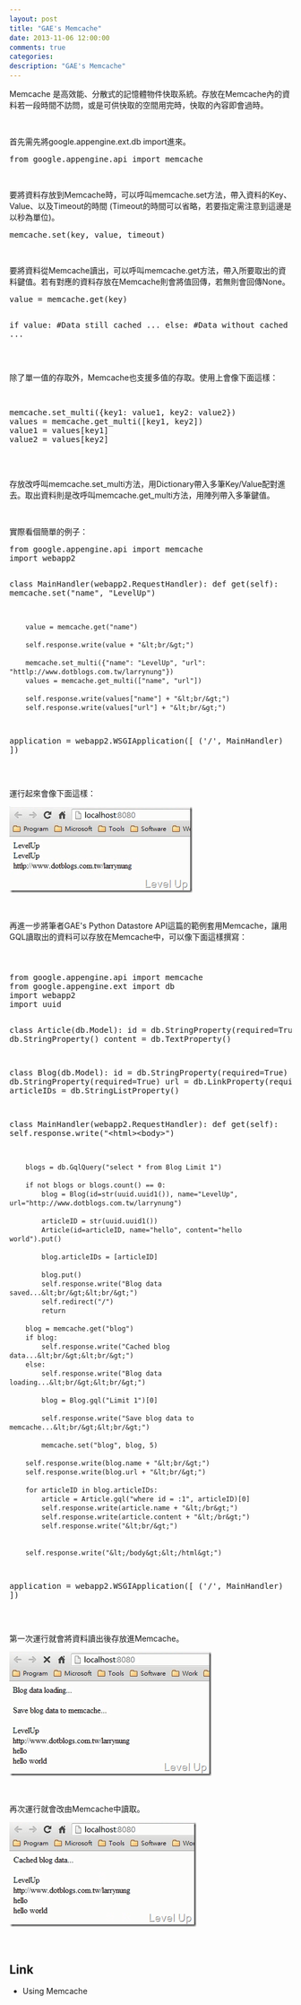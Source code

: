 ```yaml
---
layout: post
title: "GAE's Memcache"
date: 2013-11-06 12:00:00
comments: true
categories: 
description: "GAE's Memcache"
---
```

<p>
	Memcache 是高效能、分散式的記憶體物件快取系統。存放在Memcache內的資料若一段時間不訪問，或是可供快取的空間用完時，快取的內容即會過時。</p>
<p>
	 </p>
<p>
	首先需先將google.appengine.ext.db import進來。</p>
<div class="wlWriterSmartContent" id="scid:812469c5-0cb0-4c63-8c15-c81123a09de7:0901961e-28f5-4d60-b587-a533a8516416" style="float: none; padding-bottom: 0px; padding-top: 0px; padding-left: 0px; margin: 0px; display: inline; padding-right: 0px">
	<pre class="py" name="code">
from google.appengine.api import memcache</pre>
</div>
<p>
	 </p>
<p>
	要將資料存放到Memcache時，可以呼叫memcache.set方法，帶入資料的Key、Value、以及Timeout的時間 (Timeout的時間可以省略，若要指定需注意到這邊是以秒為單位)。</p>
<div class="wlWriterSmartContent" id="scid:812469c5-0cb0-4c63-8c15-c81123a09de7:6b914f9b-197b-43d3-b733-f10e32f8665a" style="float: none; padding-bottom: 0px; padding-top: 0px; padding-left: 0px; margin: 0px; display: inline; padding-right: 0px">
	<pre class="py" name="code">
memcache.set(key, value, timeout)</pre>
</div>
<p>
	 </p>
<p>
	要將資料從Memcache讀出，可以呼叫memcache.get方法，帶入所要取出的資料鍵值。若有對應的資料存放在Memcache則會將值回傳，若無則會回傳None。</p>
<div class="wlWriterSmartContent" id="scid:812469c5-0cb0-4c63-8c15-c81123a09de7:33e493ee-71a3-4d2c-ab1b-2b01387eea6b" style="float: none; padding-bottom: 0px; padding-top: 0px; padding-left: 0px; margin: 0px; display: inline; padding-right: 0px">
	<pre class="py" name="code">
value = memcache.get(key)

if value:
	#Data still cached
	...
else:
	#Data without cached
	...</pre>
</div>
<p>
	 </p>
<p>
	除了單一值的存取外，Memcache也支援多值的存取。使用上會像下面這樣：</p>
<p>
	 </p>
<div class="wlWriterSmartContent" id="scid:812469c5-0cb0-4c63-8c15-c81123a09de7:7d31a0cb-9475-4e11-b412-4f303f922e3c" style="float: none; padding-bottom: 0px; padding-top: 0px; padding-left: 0px; margin: 0px; display: inline; padding-right: 0px">
	<pre class="py" name="code">
memcache.set_multi({key1: value1, key2: value2})
values = memcache.get_multi([key1, key2])
value1 = values[key1]
value2 = values[key2]

</pre>
</div>
<p>
	 </p>
<p>
	存放改呼叫memcache.set_multi方法，用Dictionary帶入多筆Key/Value配對進去。取出資料則是改呼叫memcache.get_multi方法，用陣列帶入多筆鍵值。</p>
<p>
	 </p>
<p>
	實際看個簡單的例子：</p>
<div class="wlWriterSmartContent" id="scid:812469c5-0cb0-4c63-8c15-c81123a09de7:9f2e1881-c85a-4895-a4d0-24734b53d31e" style="float: none; padding-bottom: 0px; padding-top: 0px; padding-left: 0px; margin: 0px; display: inline; padding-right: 0px">
	<pre class="py" name="code">
from google.appengine.api import memcache
import webapp2

class MainHandler(webapp2.RequestHandler):
    def get(self):
        memcache.set("name", "LevelUp")

        value = memcache.get("name")

        self.response.write(value + "&lt;br/&gt;")

        memcache.set_multi({"name": "LevelUp", "url": "httlp://www.dotblogs.com.tw/larrynung"})
        values = memcache.get_multi(["name", "url"])

        self.response.write(values["name"] + "&lt;br/&gt;")
        self.response.write(values["url"] + "&lt;br/&gt;")

application = webapp2.WSGIApplication([
	('/', MainHandler)
	])</pre>
</div>
<p>
	 </p>
<p>
	運行起來會像下面這樣：</p>
<p>
	<img alt="image" border="0" height="154" src="\images\posts\b44bf398-1a34-41e6-b71a-dcf59ccaa63f\image_thumb.png" style="border-top: 0px; border-right: 0px; border-bottom: 0px; border-left: 0px" width="327" /></p>
<p>
	 </p>
<p>
	再進一步將筆者GAE's Python Datastore API這篇的範例套用Memcache，讓用GQL讀取出的資料可以存放在Memcache中，可以像下面這樣撰寫：</p>
<h4>
	 </h4>
<div class="wlWriterSmartContent" id="scid:812469c5-0cb0-4c63-8c15-c81123a09de7:c45d7ea1-87f2-4c17-8f66-e0a675f5000b" style="float: none; padding-bottom: 0px; padding-top: 0px; padding-left: 0px; margin: 0px; display: inline; padding-right: 0px">
	<pre class="py" name="code">
from google.appengine.api import memcache
from google.appengine.ext import db
import webapp2
import uuid

class Article(db.Model):
    id = db.StringProperty(required=True)
    name = db.StringProperty()
    content = db.TextProperty()

class Blog(db.Model):
    id = db.StringProperty(required=True)
    name = db.StringProperty(required=True)
    url = db.LinkProperty(required=True)
    articleIDs = db.StringListProperty()

class MainHandler(webapp2.RequestHandler):
    def get(self):
        self.response.write("&lt;html&gt;&lt;body&gt;")

        blogs = db.GqlQuery("select * from Blog Limit 1")

        if not blogs or blogs.count() == 0:
            blog = Blog(id=str(uuid.uuid1()), name="LevelUp", url="http://www.dotblogs.com.tw/larrynung")

            articleID = str(uuid.uuid1())
            Article(id=articleID, name="hello", content="hello world").put()

            blog.articleIDs = [articleID]

            blog.put()
            self.response.write("Blog data saved...&lt;br/&gt;&lt;br/&gt;")
            self.redirect("/")
            return
        
        blog = memcache.get("blog")
        if blog:
            self.response.write("Cached blog data...&lt;br/&gt;&lt;br/&gt;")
        else:
            self.response.write("Blog data loading...&lt;br/&gt;&lt;br/&gt;")

            blog = Blog.gql("Limit 1")[0]

            self.response.write("Save blog data to memcache...&lt;br/&gt;&lt;br/&gt;")

            memcache.set("blog", blog, 5)

        self.response.write(blog.name + "&lt;br/&gt;")
        self.response.write(blog.url + "&lt;br/&gt;")

        for articleID in blog.articleIDs:
            article = Article.gql("where id = :1", articleID)[0]
            self.response.write(article.name + "&lt;/br&gt;")
            self.response.write(article.content + "&lt;/br&gt;")
            self.response.write("&lt;br/&gt;")


        self.response.write("&lt;/body&gt;&lt;/html&gt;")

application = webapp2.WSGIApplication([
	('/', MainHandler)
	])</pre>
</div>
<p>
	 </p>
<p>
	第一次運行就會將資料讀出後存放進Memcache。</p>
<p>
	<img alt="image" border="0" height="222" src="\images\posts\b44bf398-1a34-41e6-b71a-dcf59ccaa63f\image_thumb_1.png" style="border-top: 0px; border-right: 0px; border-bottom: 0px; border-left: 0px" width="361" /></p>
<p>
	 </p>
<p>
	再次運行就會改由Memcache中讀取。</p>
<p>
	<img alt="image" border="0" height="187" src="\images\posts\b44bf398-1a34-41e6-b71a-dcf59ccaa63f\image_thumb_2.png" style="border-top: 0px; border-right: 0px; border-bottom: 0px; border-left: 0px" width="334" /></p>
<p>
	 </p>
<h2>
	Link</h2>
<ul>
	<li>
		Using Memcache</li>
</ul>
